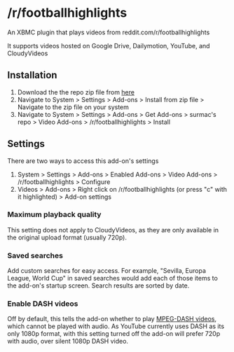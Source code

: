 /r/footballhighlights
=====================

An XBMC plugin that plays videos from reddit.com/r/footballhighlights

It supports videos hosted on Google Drive, Dailymotion, YouTube, and CloudyVideos



Installation
------------
1.  Download the the repo zip file from [here](https://bitbucket.org/surmac/surmac-xbmc-repo/raw/master/repo/repository.surmac/repository.surmac-1.0.0.zip)
2.  Navigate to System > Settings > Add-ons > Install from zip file > Navigate to the zip file on your system
3.  Navigate to System > Settings > Add-ons > Get Add-ons > surmac's repo > Video Add-ons > /r/footballhighlights > Install

Settings
--------
There are two ways to access this add-on's settings

1.  System > Settings > Add-ons > Enabled Add-ons > Video Add-ons > /r/footballhighlights > Configure
2.  Videos > Add-ons > Right click on /r/footballhighlights (or press "c" with it highlighted) > Add-on settings

### Maximum playback quality ###
This setting does not apply to CloudyVideos, as they are only available in the original upload format (usually 720p).

### Saved searches ###
Add custom searches for easy access. For example, "Sevilla, Europa League, World Cup" in saved searches would add each of those items to the add-on's startup screen. Search results are sorted by date.

### Enable DASH videos ###
Off by default, this tells the add-on whether to play [MPEG-DASH videos](https://en.wikipedia.org/wiki/Dynamic_Adaptive_Streaming_over_HTTP), which cannot be played with audio. As YouTube currently uses DASH as its only 1080p format, with this setting turned off the add-on will prefer 720p with audio, over silent 1080p DASH video.